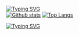 [![Typing SVG](https://readme-typing-svg.herokuapp.com?size=28&duration=2800&pause=1000&color=8957e5&vCenter=true&lines=Software+Developer)](https://git.io/typing-svg)   
[![Github stats](https://github-readme-stats.vercel.app/api?username=220879cs07&hide_border=true&count_private=true&show_icons=true&theme=vision-friendly-dark&include_all_commits=true)](https://github.com/anuraghazra/github-readme-stats) [![Top Langs](https://github-readme-stats.vercel.app/api/top-langs/?username=220879cs07&hide=smarty,java,actionscript&hide_border=true&theme=vision-friendly-dark&langs_count=10)](https://github.com/anuraghazra/github-readme-stats)

[![Typing SVG](https://readme-typing-svg.herokuapp.com?size=18&duration=3000&pause=9999999999&color=ffffff&vCenter=true&lines=Make+your+mind+as+a+compiler+❤️)](https://git.io/typing-svg)  
